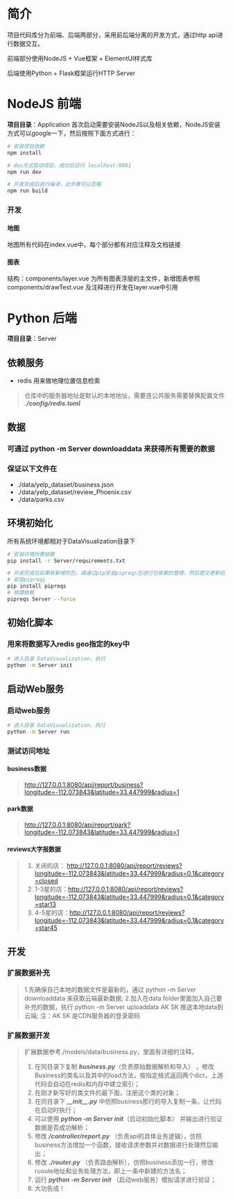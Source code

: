 ﻿# 简介

项目代码库分为前端、后端两部分，采用前后端分离的开发方式，通过http api进行数据交互。

前端部分使用NodeJS + Vue框架 + ElementUI样式库

后端使用Python + Flask框架运行HTTP Server

# NodeJS 前端
**项目目录**：Application
首次启动需要安装NodeJS以及相关依赖，NodeJS安装方式可以google一下，然后按照下面方式进行：

``` bash
# 安装项目依赖
npm install

# dev方式启动项目，成功后访问 localhost:8081
npm run dev

# 开发完成后进行编译，此步骤可以忽略
npm run build
```

### 开发
#### 地图
地图所有代码在index.vue中，每个部分都有对应注释及文档链接

#### 图表
结构：components/layer.vue 为所有图表浮层的主文件，新增图表参照 components/drawTest.vue 及注释进行开发在layer.vue中引用



# Python 后端
**项目目录**：Server
## 依赖服务
- redis 用来做地理位置信息检索
> 仓库中的服务器地址是默认的本地地址，需要连公共服务需要替换配置文件 ***./config/redis.toml***

## 数据
### 可通过 python -m Server downloaddata 来获得所有需要的数据
### 保证以下文件在
- ./data/yelp_dataset/business.json
- ./data/yelp_dataset/review_Phoenix.csv
- ./data/parks.csv

## 环境初始化
所有系统环境都相对于DataVisualization目录下
``` bash
# 安装环境所需依赖
pip install -r Server/requirements.txt

# 开发完成后如果有新增的包，请通过pip安装pipreqs包进行包依赖的管理，然后提交更新后的requirements.txt
# 安装pipreqs
pip install pipreqs
# 梳理依赖
pipreqs Server --force
```

## 初始化脚本
### 用来将数据写入redis geo指定的key中
``` bash
# 进入目录 DataVisualization，执行
python -m Server init
```

## 启动Web服务
### 启动web服务
``` bash
# 进入目录 DataVisualization，执行
python -m Server run
```

### 测试访问地址
#### business数据
> http://127.0.0.1:8080/api/report/business?longitude=-112.073843&latitude=33.447999&radius=1

#### park数据
> http://127.0.0.1:8080/api/report/park?longitude=-112.073843&latitude=33.447999&radius=1

#### reviews大字报数据
> 1. 关闭的店： http://127.0.0.1:8080/api/report/reviews?longitude=-112.073843&latitude=33.447999&radius=0.1&category=closed
> 2. 1-3星的店：http://127.0.0.1:8080/api/report/reviews?longitude=-112.073843&latitude=33.447999&radius=0.1&category=star13
> 3. 4-5星的店：http://127.0.0.1:8080/api/report/reviews?longitude=-112.073843&latitude=33.447999&radius=0.1&category=star45

## 开发
### 扩展数据补充
> 1.先确保自己本地的数据文件是最新的，通过 python -m Server downloaddata 来获取云端最新数据;
> 2.加入在data folder里面加入自己要补充的数据，执行 python -m Server uploaddata AK SK 推送本地data到云端;
> 注：AK SK 是CDN服务器的登录密码
### 扩展数据开发
> 扩展数据参考./models/data/business.py，里面有详细的注释。
> 1. 在同目录下复制 ***business.py***（负责原始数据解析和导入） ，修改Business的类名以及其中的load方法，按指定格式返回两个dict，上游代码会自动在redis和内存中建立索引；
> 2. 在刚才新写好的类文件的最下面，注册这个类的对象；
> 3. 在同目录下 ***\_\_init\_\_.py*** 中仿照business那行的导入复制一条，让代码在启动时执行；
> 4. 可以使用 ***python -m Server init***（启动初始化脚本） 并输出进行验证数据是否成功解析；
> 5. 修改 ***/controller/report.py*** （负责api的具体业务逻辑），仿照business方法增加一个函数，接收请求参数并对数据进行处理然后输出；
> 6. 修改 ***./router.py*** （负责路由解析），仿照business添加一行，修改ruoute地址和业务处理方法，即上一条中新建的方法名；
> 7. 运行 ***python -m Server init*** （启动web服务）模拟请求进行验证；
> 8. 大功告成！
